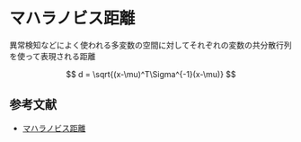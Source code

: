 # マハラノビス距離

異常検知などによく使われる多変数の空間に対してそれぞれの変数の共分散行列を使って表現される距離

$$
d = \sqrt{(x-\mu)^T\Sigma^{-1}(x-\mu)}
$$

## 参考文献
- [マハラノビス距離](https://ja.wikipedia.org/wiki/%E3%83%9E%E3%83%8F%E3%83%A9%E3%83%8E%E3%83%93%E3%82%B9%E8%B7%9D%E9%9B%A2)